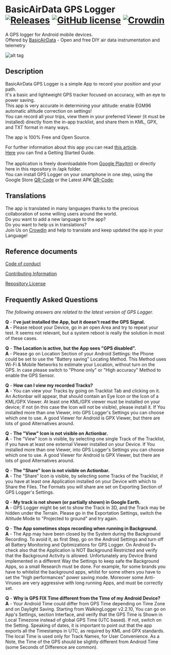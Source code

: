 # BasicAirData GPS Logger<br>[![Releases](http://img.shields.io/github/release/BasicAirData/WalkingLogger.svg?label=%20release%20)](https://github.com/BasicAirData/WalkingLogger/releases) [![GitHub license](https://img.shields.io/badge/license-GPL_3-blue.svg?label=%20license%20)](https://raw.githubusercontent.com/BasicAirData/WalkingLogger/master/LICENSE) [![Crowdin](https://d322cqt584bo4o.cloudfront.net/gpslogger/localized.svg)](https://crowdin.com/project/gpslogger) 
A GPS logger for Android mobile devices.<br>
Offered by [BasicAirData](http://www.basicairdata.eu) - Open and free DIY air data instrumentation and telemetry 

![alt tag](https://github.com/BasicAirData/WalkingLogger/blob/master/screenshots/Image_01.png)

## Description

BasicAirData GPS Logger is a simple App to record your position and your path.<br>
It's a basic and lightweight GPS tracker focused on accuracy, with an eye to power saving.<br>
This app is very accurate in determining your altitude: enable EGM96 automatic altitude correction on settings!<br>
You can record all your trips, view them in your preferred Viewer (it must be installed) directly from the in-app tracklist, and share them in KML, GPX, and TXT format in many ways.

The app is 100% Free and Open Source.

For further information about this app you can read [this article](http://www.basicairdata.eu/projects/android/android-gps-logger/).<br>
[Here](http://www.basicairdata.eu/projects/android/android-gps-logger/getting-started-guide-for-gps-logger/) you can find a Getting Started Guide.<br><br>
The application is freely downloadable from [Google Play(tm)](https://play.google.com/store/apps/details?id=walklogger) or directly here in this repository in /apk folder.<br>
You can install GPS Logger on your smartphone in one step, using the Google Store [QR-Code](https://github.com/BasicAirData/WalkingLogger/blob/master/screenshots/qrcode%20-%20Google%20Store.png) or the Latest APK [QR-Code](https://github.com/BasicAirData/WalkingLogger/blob/master/screenshots/qrcode.png);

## Translations

The app is translated in many languages thanks to the precious collaboration of some willing users around the world.<br>
Do you want to add a new language to the app?<br>
Do you want to help us in translations?<br>
Join Us on [Crowdin](https://crowdin.com/project/gpslogger) and help to translate and keep updated the app in your Language!

## Reference documents

[Code of conduct](CODE_OF_CONDUCT.md)

[Contributing Information](CONTRIBUTING.md)

[Repository License](LICENSE)

## Frequently Asked Questions

<i>The following answers are related to the latest version of GPS Logger.</i>

<b>Q</b> - <b>I've just installed the App, but it doesn't read the GPS Signal.</b><br>
<b>A</b> - Please reboot your Device, go in an open Area and try to repeat your test. It seems not relevant, but a system reboot is really the solution in most of these cases.

<b>Q</b> - <b>The Location is active, but the App sees "GPS disabled".</b><br>
<b>A</b> - Please go on Location Section of your Android Settings: the Phone could be set to use the "Battery saving" Locating Method. This Method uses Wi-Fi & Mobile Networks to estimate your Location, without turn on the GPS. In case please switch to "Phone only" or "High accuracy" Method to enable the GPS Sensor.

<b>Q</b> - <b>How can I view my recorded Tracks?</b><br>
<b>A</b> - You can view your Tracks by going on Tracklist Tab and clicking on it. An Actionbar will appear, that should contain an Eye Icon or the Icon of a KML/GPX Viewer. At least one KML/GPX viewer must be installed on your device; if not (in this case the Icon will not be visible), please install it. If You installed more than one Viewer, into GPS Logger's Settings you can choose which one to use. A good Viewer for Android is GPX Viewer, but there are lots of good Alternatives around.

<b>Q</b> - <b>The "View" Icon is not visible on Actionbar.</b><br>
<b>A</b> - The "View" Icon is visible, by selecting one single Track of the Tracklist, if you have at least one external Viewer installed on your Device. If You installed more than one Viewer, into GPS Logger's Settings you can choose which one to use. A good Viewer for Android is GPX Viewer, but there are lots of good Alternatives around.

<b>Q</b> - <b>The "Share" Icon is not visible on Actionbar.</b><br>
<b>A</b> - The "Share" Icon is visible, by selecting some Tracks of the Tracklist, if you have at least one Application installed on your Device with which to Share the Files. The Formats you will share are set on Exporting Section of GPS Logger's Settings.

<b>Q</b> - <b>My track is not shown (or partially shown) in Google Earth.</b><br>
<b>A</b> - GPS Logger might be set to show the Track in 3D, and the Track may be hidden under the Terrain. Please go in the Exportation Settings, switch the Altitude Mode to "Projected to ground" and try again.

<b>Q</b> - <b>The App sometimes stops recording when running in Background.</b><br>
<b>A</b> - The App may have been closed by the System during the Background Recording. To avoid it, as first Step, go on the Android Settings and turn off all Battery Monitoring and Optimizations for GPS Logger. On Android 9+ check also that the Application is NOT Background Restricted and verify that the Background Activity is allowed. Unfortunately any Device Brand implemented in a different Way the Settings to keep safe the Background Apps, so a small Research must be done. For example, for some brands you have to whitelist the background apps, whilst for some others you have to set the "high performances" power saving mode. Moreover some Anti-Viruses are very aggressive with long running Apps, and must be correctly set.

<b>Q</b> - <b>Why is GPS FIX Time different from the Time of my Android Device?</b><br>
<b>A</b> - Your Android Time could differ from GPS Time depending on Time Zone and on Daylight Saving. Starting from WalkingLogger v2.2.10, You can go on App's Settings, section Interface, and verify that the GPS Time is Shown in Local Timezone instead of global GPS Time (UTC based). If not, switch on the Setting. Speaking of dates, it is important to point out that the app exports all the Timestamps in UTC, as required by KML and GPX standards. The local Time is used only for Track Names, for User Convenience. As a Note, the Time of the GPS should be slightly different from Android Time (some Seconds of Difference are common).
